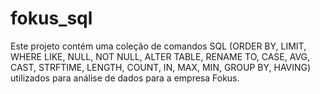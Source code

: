 # fokus_sql
 Este projeto contém uma coleção de comandos SQL (ORDER BY, LIMIT, WHERE LIKE, NULL, NOT NULL, ALTER TABLE, RENAME TO, CASE, AVG, CAST, STRFTIME, LENGTH, COUNT, IN, MAX, MIN, GROUP BY, HAVING) utilizados para análise de dados para a empresa Fokus.
